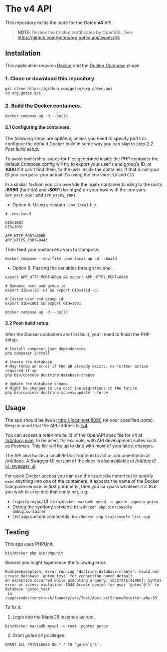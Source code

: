 # The v4 API
This repository holds the code for the Goteo **v4** API.

> **NOTE**: Review the trusted certificates by OpenSSL. See: https://github.com/goteo/org.goteo.api/issues/43

## Installation
This application requires [Docker](https://docs.docker.com/get-docker/) and the [Docker Compose](https://docs.docker.com/compose/install/) plugin.

### 1. Clone or download this repository.

```shell
git clone https://github.com/goteo/org.goteo.api
cd org.goteo.api
```

### 2. Build the Docker containers.

```shell
docker compose up -d --build
```

#### 2.1 Configuring the containers.

The following steps are optional, unless you need to specify ports or configure the default Docker build in some way you can skip to step *2.2. Post build setup.*

To avoid ownership issues for files generated inside the PHP container the default Compose config will try to export your user's and group's ID, or **1000** if it can't find them, to the user inside the container. If that is not your ID you can pass your actual IDs using the env vars `UID` and  `GID`.

In a similar fashion you can override the nginx container binding to the ports **:8090** (for http) and **:8091** (for https) on your host with the env vars `APP_HTTP_PORT` and `APP_HTTPS_PORT`.

- Option A. Using a custom `.env.local` file.
```dotenv
# .env.local

UID=1001
GID=1001

APP_HTTP_PORT=8080
APP_HTTPS_PORT=8443
```

Then feed your custom env vars to Compose:
```shell
docker compose --env-file .env.local up -d --build
```

- Option B. Passing the variables through the shell.
```shell
export APP_HTTP_PORT=8080 && export APP_HTTPS_PORT=8443

# Dynamic user and group id
export UID=$(id -u) && export GID=$(id -g)

# Custom user and group id
export UID=1001 && export GID=1001

docker compose up -d --build
```

#### 2.2 Post-build setup.

After the Docker containers are first built, you'll need to finish the PHP setup.
```shell
# Install composer.json dependencies
php composer install

# Create the database
# May throw an error if the DB already exists, no further action required if so
php bin/console doctrine:database:create

# Update the database schema
# Might be changed to use doctrine migrations in the future
php bin/console doctrine:schema:update --force
```

## Usage

The app should be live at [http://localhost:8090](http://localhost:8090) (or your specified ports). Keep in mind that the API address is [/v4](http://localhost:8090/v4).

You can access a real-time build of the OpenAPI spec file for v4 at [/v4/docs.json](http://localhost:8090/v4/docs.json), to be used, for example, with API development suites such as Postman. This file will be up to date with most of your latest changes.

The API also builds a small ReDoc frontend to act as documentation at [/v4/docs](http://localhost:8090/v4/docs). A Swagger UI version of the docs is also available at [/v4/docs?ui=swagger_ui](http://localhost:8090/v4/docs?ui=swagger_ui).

For quick Docker access you can use the `bin/docker` shortcut to quickly `exec` anything into one of the containers. It expects the name of the Docker Compose service as first parameter, then you can pass whatever it is that you wish to exec into that container, e.g:

- Login to mysql CLI: `bin/docker mariadb mysql -u goteo -pgoteo goteo`
- Debug the symfony services: `bin/docker php bin/console debug:container`
- List app custom commands: `bin/docker php bin/console list app`

## Testing

This app uses PHPUnit.

```shell
bin/docker php bin/phpunit
```

Beware you might experience the following error:

```
RuntimeException: Error running "doctrine:database:create": Could not create database `goteo_test` for connection named default
An exception occurred while executing a query: SQLSTATE[42000]: Syntax error or access violation: 1044 Access denied for user 'goteo'@'%' to database 'goteo_test'
 in /app/vendor/zenstruck/foundry/src/Test/AbstractSchemaResetter.php:33
```

To fix it:

1. Login into the MariaDB instance as *root*.
```shell
bin/docker mariadb mysql -u root -pgoteo goteo
```

2. Grant *goteo* all privileges.
```mysql
GRANT ALL PRIVILEGES ON *.* TO 'goteo'@'%';
```
